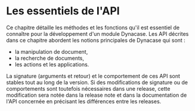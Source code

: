 # Les essentiels de l'API

Ce chapitre détaille les méthodes et les fonctions qu'il est essentiel de connaître pour la développement d'un module Dynacase. Les API décrites dans ce chapitre abordent les notions principales de Dynacase qui sont :

* la manipulation de document,
* la recherche de documents,
* les actions et les applications.

La signature (arguments et retour) et le comportement de ces API sont stables tout au long de la version.
Si des modifications de signature ou de comportements sont toutefois nécessaires dans une release, cette modification sera notée dans la release note et dans la documentation de l'API concernée en précisant les différences entre les releases.